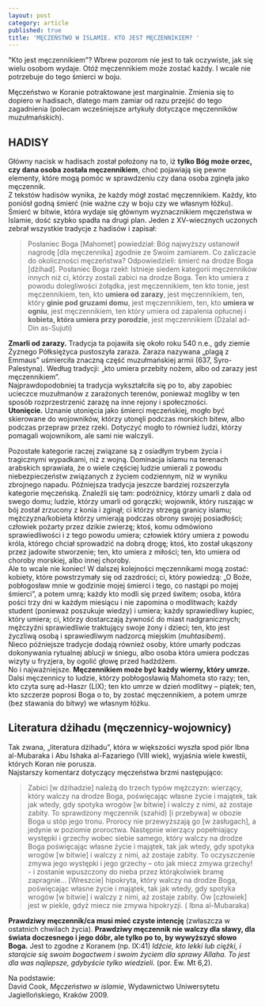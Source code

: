 ```yaml
---
layout: post
category: article
published: true
title: 'MĘCZEŃSTWO W ISLAMIE. KTO JEST MĘCZENNIKIEM? '
---
```


"Kto jest męczennikiem"? Wbrew pozorom nie jest to tak oczywiste, jak się wielu osobom wydaje. Otóż męczennikiem może zostać każdy. I wcale nie potrzebuje do tego śmierci w boju.       

Męczeństwo w Koranie potraktowane jest marginalnie. Zmienia się to dopiero w hadisach, dlatego mam zamiar od razu przejść do tego zagadnienia (polecam wcześniejsze artykuły dotyczące męczenników muzułmańskich).
## HADISY
Główny nacisk w hadisach został położony na to, iż **tylko Bóg może orzec, czy dana osoba została męczennikiem**, choć pojawiają się pewne elementy, które mogą pomóc w sprawdzeniu czy dana osoba zginęła jako męczennik.         
Z tekstów hadisów wynika, że każdy mógł zostać męczennikiem. Każdy, kto poniósł godną śmierć (nie ważne czy w boju czy we własnym łóżku). Śmierć w bitwie, która wydaje się głównym wyznacznikiem męczeństwa w Islamie, dość szybko spadła na drugi plan. Jeden z XV-wiecznych uczonych zebrał wszystkie tradycje z hadisów i zapisał:

> Posłaniec Boga [Mahomet] powiedział: Bóg najwyższy ustanowił nagrodę [dla męczennika] zgodnie ze Swoim zamiarem. Co zaliczacie do okoliczności męczeństwa? Odpowiedzieli: śmierć na drodze Boga [dżihad]. Posłaniec Boga rzekł: Istnieje siedem kategorii męczenników innych niż ci, którzy zostali zabici na drodze Boga. Ten kto umiera z powodu dolegliwości żołądka, jest męczennikiem, ten kto tonie, jest męczennikiem, ten, kto **umiera od zarazy**, jest męczennikiem, ten, który **ginie pod gruzami domu**, jest męczennikiem, ten, kto **umiera w ogniu**, jest męczennikiem, ten który umiera od zapalenia opłucnej i **kobieta, która umiera przy porodzie**, jest męczennikiem (Dżalal ad-Din as-Sujuti)

**Zmarli od zarazy.** Tradycja ta pojawiła się około roku 540 n.e., gdy ziemie Żyznego Półksiężyca pustoszyła zaraza. Zaraza nazywana „plagą z Emmaus” uśmierciła znaczną część muzułmańskiej armii (637, Syro-Palestyna). Według tradycji: „kto umiera przebity nożem, albo od zarazy jest męczennikiem”.        
Najprawdopodobniej ta tradycja wykształciła się po to, aby zapobiec ucieczce muzułmanów z zarażonych terenów, ponieważ mogliby w ten sposób rozprzestrzenić zarazę na inne rejony i społeczności.          
**Utonięcie.** Uznanie utonięcia jako śmierci męczeńskiej, mogło być skierowane do wojowników, którzy utonęli podczas morskich bitew, albo podczas przepraw przez rzeki. Dotyczyć mogło to również ludzi, którzy pomagali wojownikom, ale sami nie walczyli.

Pozostałe kategorie raczej związane są z osiadłym trybem życia i tragicznymi wypadkami, niż z wojną. Dominacja islamu na terenach arabskich sprawiała, że o wiele częściej ludzie umierali z powodu niebezpieczeństw związanych z życiem codziennym, niż w wyniku zbrojnego napadu. Późniejsza tradycja jeszcze bardziej rozszerzyła kategorie męczeńską. Znaleźli się tam: podróżnicy, którzy umarli z dala od swego domu; ludzie, którzy umarli od gorączki; wojownik, który ruszając w bój został zrzucony z konia i zginął; ci którzy strzegą granicy islamu; mężczyzna/kobieta którzy umierają podczas obrony swojej posiadłości; człowiek pożarty przez dzikie zwierzę; ktoś, komu odmówiono sprawiedliwości i z tego powodu umiera; człowiek który umiera z powodu króla, którego chciał sprowadzić na dobrą drogę; ktoś, kto został ukąszony przez jadowite stworzenie; ten, kto umiera z miłości; ten, kto umiera od choroby morskiej, albo innej choroby.            
Ale to wcale nie koniec! W dalszej kolejności męczennikami mogą zostać: kobiety, które powstrzymały się od zazdrości; ci, który powiedzą: „O Boże, pobłogosław mnie w godzinie mojej śmierci i tego, co nastąpi po mojej śmierci”, a potem umrą; każdy kto modli się przed świtem; osoba, która pości trzy dni w każdym miesiącu i nie zapomina o modlitwach; każdy student (ponieważ poszukuje wiedzy) i umiera; każdy sprawiedliwy kupiec, który umiera; ci, którzy dostarczają żywność do miast nadgranicznych; mężczyźni sprawiedliwie traktujący swoje żony i dzieci; ten, kto jest życzliwą osobą i sprawiedliwym nadzorcą miejskim (_muhtasibem_).        
Nieco późniejsze tradycje dodają również osoby, które umarły podczas dokonywania rytualnej ablucji w śniegu, albo osoba która umiera podczas wizyty u fryzjera, by ogolić głowę przed hadżdżem.         
No i najważniejsze. **Męczennikiem może być każdy wierny, który umrze.** Dalsi męczennicy to ludzie, którzy pobłogosławią Mahometa sto razy; ten, kto czyta surę ad-Haszr (LIX); ten kto umrze w dzień modlitwy – piątek; ten, kto szczerze poprosi Boga o to, by zostać męczennikiem, a potem umrze (bez stawania do bitwy) we własnym łóżku.          

## Literatura dżihadu (męczennicy-wojownicy)
Tak zwana, „literatura dżihadu”, która w większości wyszła spod piór Ibna al-Mubaraka i Abu Ishaka al-Fazariego (VIII wiek), wyjaśnia wiele kwestii, których Koran nie porusza.         
Najstarszy komentarz dotyczący męczeństwa brzmi następująco:       

> Zabici [w dżihadzie] należą do trzech typów mężczyzn: wierzący, który walczy na drodze Boga, poświęcając własne życie i majątek, tak jak wtedy, gdy spotyka wrogów [w bitwie] i walczy z nimi, aż zostaje zabity. To sprawdzony męczennik (szahid) [i przebywa] w obozie Boga u stóp jego tronu. Prorocy nie przewyższają go [w zasługach], a jedynie w poziomie proroctwa.
Następnie wierzący popełniający występki i grzechy wobec siebie samego, który walczy na drodze Boga poświęcając własne życie i majątek, tak jak wtedy, gdy spotyka wrogów [w bitwie] i walczy z nimi, aż zostaje zabity. To oczyszczenie zmywa jego występki i jego grzechy – oto jak miecz zmywa grzechy! - i zostanie wpuszczony do nieba przez którąkolwiek bramę zapragnie...
[Wreszcie] hipokryta, który walczy na drodze Boga, poświęcając własne życie i majątek, tak jak wtedy, gdy spotyka wrogów [w bitwie] i walczy z nimi, aż zostaje zabity. Ów [człowiek] jest w piekle, gdyż miecz nie zmywa hipokryzji. ( Ibna al-Mubaraka)

**Prawdziwy męczennik/ca musi mieć czyste intencję** (zwłaszcza w ostatnich chwilach życia).
**Prawdziwy męczennik nie walczy dla sławy, dla świata doczesnego i jego dóbr, ale tylko po to, by wywyższyć słowo Boga.** Jest to zgodne z Koranem (np. IX:41) _Idźcie, kto lekki lub ciężki, i starajcie się swoim bogactwem i swoim życiem dla sprawy Allaha. To jest dla was najlepsze, gdybyście tylko wiedzieli._ (por. Ew. Mt 6,2).          

Na podstawie:          
David Cook, _Męczeństwo w islamie_, Wydawnictwo Uniwersytetu Jagiellońskiego, Kraków 2009.
